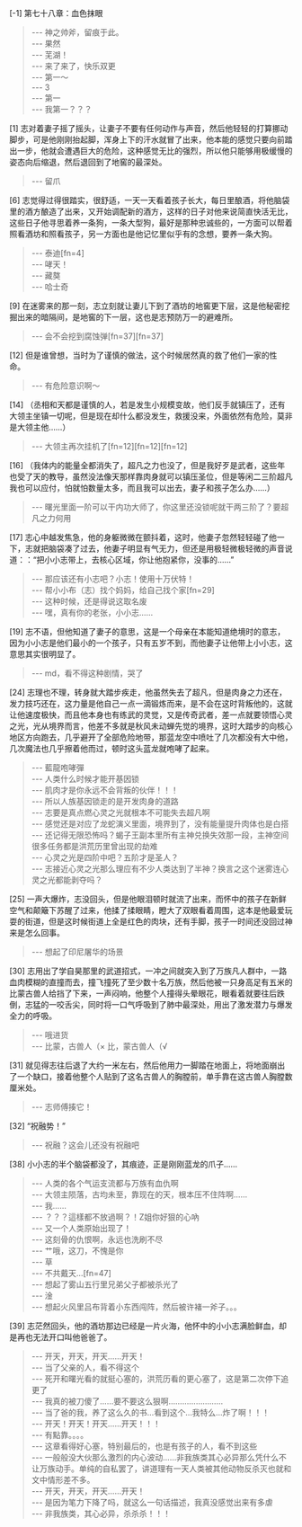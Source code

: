 
[-1] 第七十八章：血色抹眼
>--- 神之帅斧，留痕于此。<br>
>--- 果然<br>
>--- 芜湖！<br>
>--- 来了来了，快乐双更<br>
>--- 第一～<br>
>--- 3<br>
>--- 第一<br>
>--- 我第一？？？<br>

[1] 志对着妻子摇了摇头，让妻子不要有任何动作与声音，然后他轻轻的打算挪动脚步，可是他刚刚抬起脚，浑身上下的汗水就冒了出来，他本能的感觉只要向前踏出一步，他就会遭遇巨大的危险，这种感觉无比的强烈，所以他只能够用极缓慢的姿态向后缩退，然后退回到了地窖的最深处。
>--- 留爪<br>

[6] 志觉得过得很踏实，很舒适，一天一天看着孩子长大，每日里酿酒，将他脑袋里的酒方酿造了出来，又开始调配新的酒方，这样的日子对他来说简直快活无比，这些日子他寻思着养一条狗，一条大型狗，最好是那种忠诚些的，一方面可以帮着照看酒坊和照看孩子，另一方面也是他记忆里似乎有的念想，要养一条大狗。
>--- 泰迪[fn=4]<br>
>--- 哮天！<br>
>--- 藏獒<br>
>--- 哈士奇<br>

[9] 在迷雾来的那一刻，志立刻就让妻儿下到了酒坊的地窖更下层，这是他秘密挖掘出来的暗隔间，是地窖的下一层，这也是志预防万一的避难所。
>--- 会不会挖到腐蚀弹[fn=37][fn=37]<br>

[12] 但是谁曾想，当时为了谨慎的做法，这个时候居然真的救了他们一家的性命。
>--- 有危险意识啊～<br>

[14] （丞相和天都是谨慎的人，若是发生小规模变故，他们反手就镇压了，还有大领主坐镇一切呢，但是现在却什么都没发生，救援没来，外面依然有危险，莫非是大领主他……）
>--- 大领主再次挂机了[fn=12][fn=12][fn=12]<br>

[16] （我体内的能量全都消失了，超凡之力也没了，但是我好歹是武者，这些年也受了天的教导，虽然没法像天那样靠肉身就可以镇压圣位，但是等闲二三阶超凡我也可以应付，怕就怕数量太多，而且我可以出去，妻子和孩子怎么办……）
>--- 曙光里面一阶可以干内功大师了，你这里还没锁呢就干两三阶了？要超凡之力何用<br>

[17] 志心中越发焦急，他的身躯微微在颤抖着，这时，他妻子忽然轻轻碰了他一下，志就把脑袋凑了过去，他妻子明显有气无力，但还是用极轻微极轻微的声音说道：：“把小小志带上，去核心区域，你让他抱紧你，没事的……”
>--- 那应该还有小志吧？小志！使用十万伏特！<br>
>--- 帮小小布（志）找个妈妈，给自己找个家[fn=29]<br>
>--- 这种时候，还是得说这取名废<br>
>--- 嘿，真有你的老张，小小志……<br>

[19] 志不语，但他知道了妻子的意思，这是一个母亲在本能知道绝境时的意志，因为小小志是他们最小的一个孩子，只有五岁不到，而他妻子让他带上小小志，这意思其实很明显了。
>--- md，看不得这种剧情，哭了<br>

[24] 志理也不理，转身就大踏步疾走，他虽然失去了超凡，但是肉身之力还在，发力技巧还在，这力量是他自己一点一滴锻炼而来，是不会在这时背叛他的，这就让他速度极快，而且他本身也有练武的灵觉，又是传奇武者，差一点就要领悟心灵之光，光从境界而言，他差不多就是秋风未动蝉先觉的境界，这时大踏步的向核心地区方向跑去，几乎避开了全部危险地带，那蓝龙空中喷吐了几次都没有大中他，几次魔法也几乎擦着他而过，顿时这头蓝龙就咆哮了起来。
>--- 藍龍咆哮彈<br>
>--- 人类什么时候才能开基因锁<br>
>--- 肌肉才是你永远不会背叛的伙伴！！！<br>
>--- 所以人族基因锁走的是开发肉身的道路<br>
>--- 志要是真点燃心灵之光就根本不可能失去超凡啊<br>
>--- 感觉还是对应了龙蛇演义里面，境界到了，没有能量提升肉体也是白搭<br>
>--- 还记得无限恐怖吗？蝎子王副本里所有主神兑换失效那一段，主神空间很多任务都是洪荒历里曾出现的劫难<br>
>--- 心灵之光是四阶中吧？五阶才是圣人？<br>
>--- 志接近心灵之光那么理应有不少人类达到了半神？换言之这个迷雾连心灵之光都能剥夺吗？<br>

[25] 一声大爆炸，志没回头，但是他眼泪顿时就流了出来，而怀中的孩子在新鲜空气和颠簸下苏醒了过来，他揉了揉眼睛，瞪大了双眼看着周围，这本是他最爱玩耍的街道，但是这时候街道上全是红色的肉块，还有手脚，孩子一时间还没回过神来是怎么回事。
>--- 想起了印尼屠华的场景<br>

[30] 志用出了学自昊那里的武道招式，一冲之间就突入到了万族凡人群中，一路血肉模糊的直撞而去，撞飞撞死了至少数十名万族，然后他被一只身高足有五米的比蒙古兽人给挡了下来，一声闷响，他整个人撞得头晕眼花，眼看着就要往后跌倒，志猛的一咬舌尖，同时将一口气呼吸到了肺中最深处，用出了激发潜力与爆发全力的呼吸。
>--- 哦进货<br>
>--- 比蒙，古兽人（×
比，蒙古兽人（√<br>

[31] 就见得志往后退了大约一米左右，然后他用力一脚踏在地面上，将地面崩出了一个缺口，接着他整个人贴到了这名古兽人的胸膛前，单手靠在这古兽人胸膛数厘米处。
>--- 志师傅揍它！<br>

[32] “祝融势！”
>--- 祝融？这会儿还没有祝融吧<br>

[38] 小小志的半个脑袋都没了，其痕迹，正是刚刚蓝龙的爪子……
>--- 人类的各个气运支流都与万族有血仇啊<br>
>--- 大领主陨落，古均未至，靠现在的天，根本压不住阵啊……<br>
>--- 我……<br>
>--- ？？？這樣都不放過啊？！Z姐你好狠的心吶<br>
>--- 又一个人类原始出现了！<br>
>--- 这刻骨的仇恨啊，永远也洗刷不尽<br>
>--- 艹哦，这刀，不愧是你<br>
>--- 草<br>
>--- 不共戴天…[fn=47]<br>
>--- 想起了雾山五行里兄弟父子都被杀光了<br>
>--- 淦<br>
>--- 想起火风里吕布背着小东西闯阵，然后被许褚一斧子。。。<br>

[39] 志茫然回头，他的酒坊那边已经是一片火海，他怀中的小小志满脸鲜血，却是再也无法开口叫他爸爸了。
>--- 开天，开天，开天……开天！<br>
>--- 当了父亲的人，看不得这个<br>
>--- 死开和曙光看的就挺心塞的，洪荒历看的更心塞了，这是第二次停下追更了<br>
>--- 我真的被刀傻了……要不要这么狠啊……………………<br>
>--- 当了爸的我，养了这么久的书…看到这个…我特么…炸了啊！！！<br>
>--- 开天！开天！开天......开天！！！<br>
>--- 有點靠。。。。<br>
>--- 这章看得好心塞，特别最后的，也是有孩子的人，看不到这些<br>
>--- 一般般没大伙那么激烈的内心波动……非我族类其心必异那么凭什么不让万族动手。单纯的自私罢了，讲道理有一天人类被其他动物反杀灭也就和文中情形差不多。<br>
>--- 开天，开天，开天……开天！<br>
>--- 是因为笔力下降了吗，就这么一句话描述，我真没感觉出来有多虐<br>
>--- 非我族类，其心必异，杀杀杀！！！<br>
